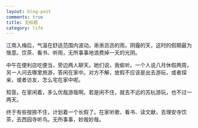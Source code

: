 ```yaml
---
layout: blog-post
comments: true
title: 无标题
category: life
---
```


江南入梅后，气温在舒适范围内波动。淅淅沥沥的雨，阴霾的天，这时的假期最为惬意。饮茶、看书、听雨，无所事事地浪费掉一天的光阴。

中午在便利店吃便当，旁边两人聊天。她们说，我偷听。一个人说八月休假两周，另一人问去哪里旅游，答闲在家中。对方不解，放假不应该是出去游玩，或者探亲，或者访友，怎么宅在家中呢。

知音。在家闲着，多么优哉游哉啊。若是闲不住，就去不远的苏杭游玩，也不过一两天。

终于有些按捺不住，计划着一个长假了。在家听歌、看书、读文献，去理安寺饮茶，去西园寺听鸟。无所事事，妙哉妙哉。